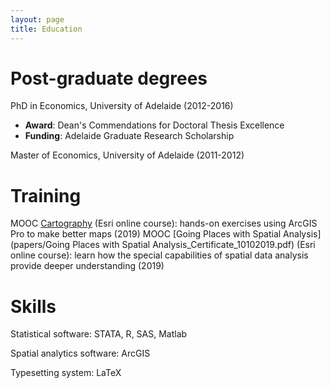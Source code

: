 ```yaml
---
layout: page
title: Education
---
```


# Post-graduate degrees
PhD in Economics, University of Adelaide (2012-2016)
- **Award**: Dean's Commendations for Doctoral Thesis Excellence
- **Funding**: Adelaide Graduate Research Scholarship

Master of Economics, University of Adelaide (2011-2012)

# Training
MOOC [Cartography](papers/Cartography._Certificate_05162019.pdf) (Esri online course): hands-on exercises using ArcGIS Pro to make better maps (2019)
MOOC [Going Places with Spatial Analysis](papers/Going Places with Spatial Analysis_Certificate_10102019.pdf) (Esri online course): learn how the special capabilities of spatial data analysis provide deeper understanding (2019)

# Skills
Statistical software: STATA, R, SAS, Matlab

Spatial analytics software: ArcGIS

Typesetting system: LaTeX
